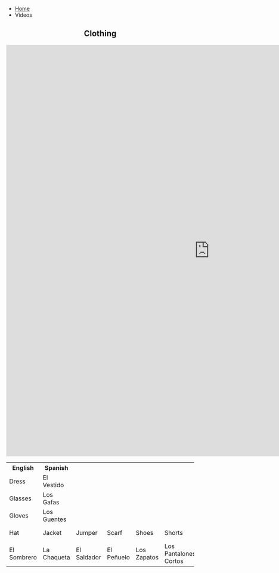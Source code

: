 <ul class="breadcrumb">
  <li><a href="home.html">Home</a></li>
  <li>Videos</li>
</ul>

<h2 style="text-align:center;">Clothing</h2>

<head>
  <style>
    table,th,td{
    boarder:1px solid black;
    boarder-collapse:collapse;
    }
  </style>
  </head>
  <body>
  <table style="width:100%">
    <tr>
      <th>English</th>
      <th>Spanish</th>
    </tr>
    <tr>
      <td>Dress</td>
      <td>El Vestido</td>
    </tr>
    <tr>
      <td>Glasses</td>
      <td>Los Gafas</td>
    </tr>
    <tr>
     <td>Gloves</td>
     <td>Los Guentes</td>
    </tr>
    <tr>
      <td>Hat</td>
      <td>Jacket</td>
      <td>Jumper</td>
      <td>Scarf</td>
      <td>Shoes</td>
      <td>Shorts</td>
      <td>Skirt</td>
      <td>Socks</td>
      <td>Sun Glasses</td>
      <td>Trousers</td>
      <td>T-Shirt</td>
      <td>Underwear</td>
    </tr>
    <tr>
      <td>El Sombrero</td>
      <td>La Chaqueta</td>
      <td>El Saldador</td>
      <td>El Peñuelo</td>
      <td>Los Zapatos</td>
      <td>Los Pantalones Cortos</td>
      <td>La Falda</td>
      <td>Los Calcetines</td>
      <td>Los Gafas de Sol</td>
      <td>Los PAntalones</td>
      <td>La Camiseta</td>
      <td>La Ropa Interior</td>
    </tr>
    </body>

<iframe src="https://h5p.org/h5p/embed/162699" width="1090" height="1104" frameborder="0" allowfullscreen="allowfullscreen"></iframe><script src="https://h5p.org/sites/all/modules/h5p/library/js/h5p-resizer.js" charset="UTF-8"></script>

